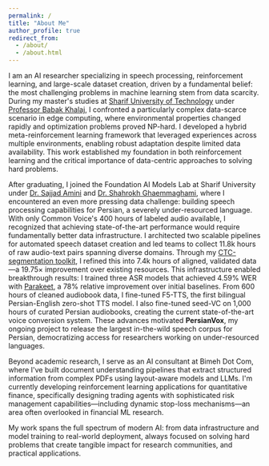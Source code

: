 ```yaml
---
permalink: /
title: "About Me"
author_profile: true
redirect_from: 
  - /about/
  - /about.html
---
```


I am an AI researcher specializing in speech processing, reinforcement learning, and large-scale dataset creation, driven by a fundamental belief: the most challenging problems in machine learning stem from data scarcity. During my master's studies at [Sharif University of Technology](https://sharif.edu) under [Professor Babak Khalaj](https://sharif.edu/~khalaj/), I confronted a particularly complex data-scarce scenario in edge computing, where environmental properties changed rapidly and optimization problems proved NP-hard. I developed a hybrid meta-reinforcement learning framework that leveraged experiences across multiple environments, enabling robust adaptation despite limited data availability. This work established my foundation in both reinforcement learning and the critical importance of data-centric approaches to solving hard problems.

After graduating, I joined the Foundation AI Models Lab at Sharif University under [Dr. Sajjad Amini](https://sharif.edu/~s_amini/) and [Dr. Shahrokh Ghaemmaghami](https://sharif.edu/~ghaemmag/), where I encountered an even more pressing data challenge: building speech processing capabilities for Persian, a severely under-resourced language. With only Common Voice's 400 hours of labeled audio available, I recognized that achieving state-of-the-art performance would require fundamentally better data infrastructure. I architected two scalable pipelines for automated speech dataset creation and led teams to collect 11.8k hours of raw audio-text pairs spanning diverse domains. Through my [CTC-segmentation toolkit](https://github.com/saeedzou/ctc-segmentation-toolkit), I refined this into 7.4k hours of aligned, validated data—a 19.75× improvement over existing resources. This infrastructure enabled breakthrough results: I trained three ASR models that achieved 4.59% WER with [Parakeet](https://huggingface.co/spaces/saeedzou/persian_asr_nemo), a 78% relative improvement over initial baselines. From 600 hours of cleaned audiobook data, I fine-tuned F5-TTS, the first bilingual Persian-English zero-shot TTS model. I also fine-tuned seed-VC on 1,000 hours of curated Persian audiobooks, creating the current state-of-the-art voice conversion system. These advances motivated **PersianVox**, my ongoing project to release the largest in-the-wild speech corpus for Persian, democratizing access for researchers working on under-resourced languages.

Beyond academic research, I serve as an AI consultant at Bimeh Dot Com, where I've built document understanding pipelines that extract structured information from complex PDFs using layout-aware models and LLMs. I'm currently developing reinforcement learning applications for quantitative finance, specifically designing trading agents with sophisticated risk management capabilities—including dynamic stop-loss mechanisms—an area often overlooked in financial ML research. 

My work spans the full spectrum of modern AI: from data infrastructure and model training to real-world deployment, always focused on solving hard problems that create tangible impact for research communities, and practical applications.
